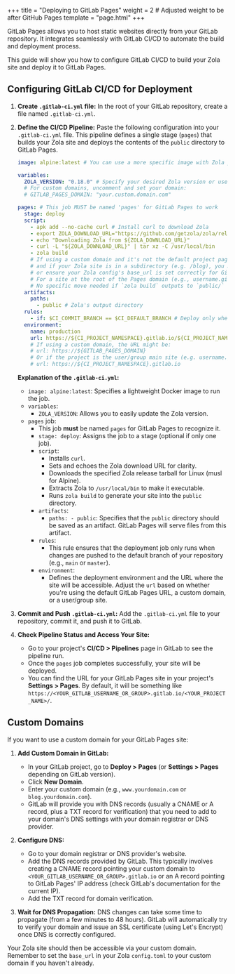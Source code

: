 +++
title = "Deploying to GitLab Pages"
weight = 2 # Adjusted weight to be after GitHub Pages
template = "page.html"
+++

GitLab Pages allows you to host static websites directly from your GitLab repository. It integrates seamlessly with GitLab CI/CD to automate the build and deployment process.

This guide will show you how to configure GitLab CI/CD to build your Zola site and deploy it to GitLab Pages.

## Configuring GitLab CI/CD for Deployment

1.  **Create `.gitlab-ci.yml` file:**
    In the root of your GitLab repository, create a file named `.gitlab-ci.yml`.

2.  **Define the CI/CD Pipeline:**
    Paste the following configuration into your `.gitlab-ci.yml` file. This pipeline defines a single stage (`pages`) that builds your Zola site and deploys the contents of the `public` directory to GitLab Pages.

    ```yaml
    image: alpine:latest # You can use a more specific image with Zola pre-installed if available

    variables:
      ZOLA_VERSION: "0.18.0" # Specify your desired Zola version or use "latest"
      # For custom domains, uncomment and set your domain:
      # GITLAB_PAGES_DOMAIN: "your.custom.domain.com"

    pages: # This job MUST be named 'pages' for GitLab Pages to work
      stage: deploy
      script:
        - apk add --no-cache curl # Install curl to download Zola
        - export ZOLA_DOWNLOAD_URL="https://github.com/getzola/zola/releases/download/v${ZOLA_VERSION}/zola-v${ZOLA_VERSION}-x86_64-unknown-linux-musl.tar.gz"
        - echo "Downloading Zola from ${ZOLA_DOWNLOAD_URL}"
        - curl -L "${ZOLA_DOWNLOAD_URL}" | tar xz -C /usr/local/bin
        - zola build
        # If using a custom domain and it's not the default project pages URL (e.g., username.gitlab.io/projectname)
        # and if your Zola site is in a subdirectory (e.g. /blog), you might need to adjust paths
        # or ensure your Zola config's base_url is set correctly for GitLab Pages.
        # For a site at the root of the Pages domain (e.g., username.gitlab.io or custom domain root):
        # No specific move needed if `zola build` outputs to `public/`
      artifacts:
        paths:
          - public # Zola's output directory
      rules:
        - if: $CI_COMMIT_BRANCH == $CI_DEFAULT_BRANCH # Deploy only when pushing to the default branch (e.g., main or master)
      environment:
        name: production
        url: https://${CI_PROJECT_NAMESPACE}.gitlab.io/${CI_PROJECT_NAME} # Default URL
        # If using a custom domain, the URL might be:
        # url: https://${GITLAB_PAGES_DOMAIN}
        # Or if the project is the user/group main site (e.g. username.gitlab.io):
        # url: https://${CI_PROJECT_NAMESPACE}.gitlab.io
    ```

    **Explanation of the `.gitlab-ci.yml`:**
    *   `image: alpine:latest`: Specifies a lightweight Docker image to run the job.
    *   `variables`:
        *   `ZOLA_VERSION`: Allows you to easily update the Zola version.
    *   `pages` job:
        *   This job **must** be named `pages` for GitLab Pages to recognize it.
        *   `stage: deploy`: Assigns the job to a stage (optional if only one job).
        *   `script`:
            *   Installs `curl`.
            *   Sets and echoes the Zola download URL for clarity.
            *   Downloads the specified Zola release tarball for Linux (musl for Alpine).
            *   Extracts Zola to `/usr/local/bin` to make it executable.
            *   Runs `zola build` to generate your site into the `public` directory.
        *   `artifacts`:
            *   `paths: - public`: Specifies that the `public` directory should be saved as an artifact. GitLab Pages will serve files from this artifact.
        *   `rules`:
            *   This rule ensures that the deployment job only runs when changes are pushed to the default branch of your repository (e.g., `main` or `master`).
        *   `environment`:
            *   Defines the deployment environment and the URL where the site will be accessible. Adjust the `url` based on whether you're using the default GitLab Pages URL, a custom domain, or a user/group site.

3.  **Commit and Push `.gitlab-ci.yml`:**
    Add the `.gitlab-ci.yml` file to your repository, commit it, and push it to GitLab.

4.  **Check Pipeline Status and Access Your Site:**
    *   Go to your project's **CI/CD > Pipelines** page in GitLab to see the pipeline run.
    *   Once the `pages` job completes successfully, your site will be deployed.
    *   You can find the URL for your GitLab Pages site in your project's **Settings > Pages**. By default, it will be something like `https://<YOUR_GITLAB_USERNAME_OR_GROUP>.gitlab.io/<YOUR_PROJECT_NAME>/`.

## Custom Domains

If you want to use a custom domain for your GitLab Pages site:

1.  **Add Custom Domain in GitLab:**
    *   In your GitLab project, go to **Deploy > Pages** (or **Settings > Pages** depending on GitLab version).
    *   Click **New Domain**.
    *   Enter your custom domain (e.g., `www.yourdomain.com` or `blog.yourdomain.com`).
    *   GitLab will provide you with DNS records (usually a CNAME or A record, plus a TXT record for verification) that you need to add to your domain's DNS settings with your domain registrar or DNS provider.

2.  **Configure DNS:**
    *   Go to your domain registrar or DNS provider's website.
    *   Add the DNS records provided by GitLab. This typically involves creating a CNAME record pointing your custom domain to `<YOUR_GITLAB_USERNAME_OR_GROUP>.gitlab.io` or an A record pointing to GitLab Pages' IP address (check GitLab's documentation for the current IP).
    *   Add the TXT record for domain verification.

3.  **Wait for DNS Propagation:**
    DNS changes can take some time to propagate (from a few minutes to 48 hours). GitLab will automatically try to verify your domain and issue an SSL certificate (using Let's Encrypt) once DNS is correctly configured.

Your Zola site should then be accessible via your custom domain. Remember to set the `base_url` in your Zola `config.toml` to your custom domain if you haven't already.
